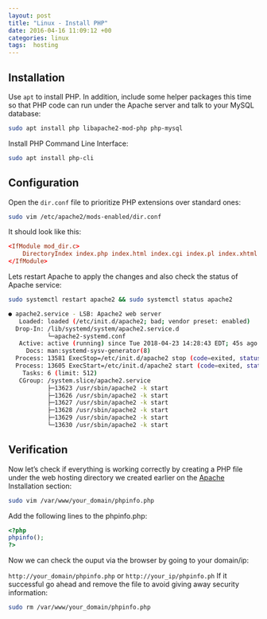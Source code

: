 ```yaml
---
layout: post
title: "Linux - Install PHP"
date: 2016-04-16 11:09:12 +00
categories: linux
tags:  hosting
---
```


## Installation

Use `apt` to install PHP. In addition, include some helper packages this time so that PHP code can run under the Apache server and talk to your MySQL database:

```bash
sudo apt install php libapache2-mod-php php-mysql
```

Install PHP Command Line Interface:

```bash
sudo apt install php-cli
```

## Configuration

Open the `dir.conf` file to prioritize PHP extensions over standard ones:

```bash
sudo vim /etc/apache2/mods-enabled/dir.conf
```

It should look like this:

```conf
<IfModule mod_dir.c>
    DirectoryIndex index.php index.html index.cgi index.pl index.xhtml index.htm
</IfModule>
```

Lets restart Apache to apply the changes and also check the status of Apache service:

```bash
sudo systemctl restart apache2 && sudo systemctl status apache2

● apache2.service - LSB: Apache2 web server
   Loaded: loaded (/etc/init.d/apache2; bad; vendor preset: enabled)
  Drop-In: /lib/systemd/system/apache2.service.d
           └─apache2-systemd.conf
   Active: active (running) since Tue 2018-04-23 14:28:43 EDT; 45s ago
     Docs: man:systemd-sysv-generator(8)
  Process: 13581 ExecStop=/etc/init.d/apache2 stop (code=exited, status=0/SUCCESS)
  Process: 13605 ExecStart=/etc/init.d/apache2 start (code=exited, status=0/SUCCESS)
    Tasks: 6 (limit: 512)
   CGroup: /system.slice/apache2.service
           ├─13623 /usr/sbin/apache2 -k start
           ├─13626 /usr/sbin/apache2 -k start
           ├─13627 /usr/sbin/apache2 -k start
           ├─13628 /usr/sbin/apache2 -k start
           ├─13629 /usr/sbin/apache2 -k start
           └─13630 /usr/sbin/apache2 -k start
```

## Verification

Now let’s check if everything is working correctly by creating a PHP file under the web hosting directory we created earlier on the [Apache](../linux-install-apache) Installation section:

```bash
sudo vim /var/www/your_domain/phpinfo.php
```

Add the following lines to the phpinfo.php:

```php
<?php
phpinfo();
?>
```

Now we can check the ouput via the browser by going to your domain/ip:

`http://your_domain/phpinfo.php` or `http://your_ip/phpinfo.ph`
If it successful go ahead and remove the file to avoid giving away security information:

```bash
sudo rm /var/www/your_domain/phpinfo.php
```
